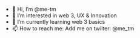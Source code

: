- 👋 Hi, I’m @me-tm
- 👀 I’m interested in web 3, UX & Innovation
- 🌱 I’m currently learning web 3 basics
- 📫 How to reach me: Add me on twiiter: @me_tm

<!---
me-tm/me-tm is a ✨ special ✨ repository because its `README.md` (this file) appears on your GitHub profile.
You can click the Preview link to take a look at your changes.
--->
